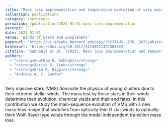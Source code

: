 ```yaml
---
title: "Mass loss implementation and temperature evolution of very massive stars"
collection: publications
category: conference
permalink: /publication/2023-01-01-mass-loss-implementation
excerpt: ''
date: 2023-01-01
venue: 'Winds of Stars and Exoplanets'
paperurl: 'https://ui.adsabs.harvard.edu/abs/2023IAUS..370..263S/abstract'
bibtexurl: 'https://doi.org/10.1017/S1743921322003623'
citation: 'Sabhahit et al. (2023), Mass loss implementation and temperature evolution of very massive stars, Winds of Stars and Exoplanets'
authors:
  - "<strong>Gautham N. Sabhahit</strong>"
  - "<strong>Jorick S. Vink</strong>"
  - "<strong>Erin R. Higgins</strong>"
  - "Andreas A. C. Sander"
---
```

Very massive stars (VMS) dominate the physics of young clusters due to their extreme stellar winds. The mass lost by these stars in their winds determine their evolution, chemical yields and their end fates. In this contribution we study the main-sequence evolution of VMS with a new mass-loss recipe that switches from optically-thin O star winds to optically-thick Wolf-Rayet type winds through the model independent transition mass loss.
